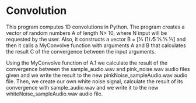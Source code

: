 # Convolution

This program computes 1D convolutions in Python.
The program creates a vector of random numbers A of length N> 10, where N input will be requested by the user.
Also, it constructs a vector B = [1⁄5 (1) ⁄5 1⁄5 1⁄5 1⁄5] and then it calls a MyConvolve function with arguments A and B that
calculates the result C of the convergence between the input arguments.

Using the MyConvolve function of A.1 we calculate the result of the convergence between the sample_audio.wav and pink_noise.wav audio 
files given and we write the result to the new pinkNoise_sampleAudio.wav audio file.
Then, we create our own white noise signal, calculate the result of its convergence
with sample_audio.wav and we write it to the new whiteNoise_sampleAudio.wav audio file.
